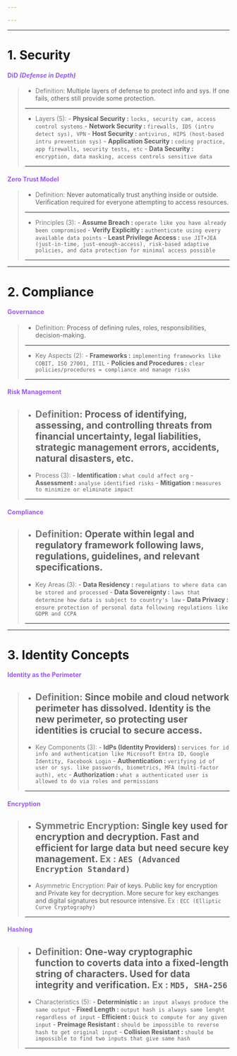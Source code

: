 ```yaml
---

---
```

---
# 1. Security
#### <span style="color:#9a58fe">**DiD** *(Defense in Depth)*</span> 
> - <span style="color:#787878">Definition:</span>
> Multiple layers of defense to protect info and sys. 
> If one fails, others still provide some protection.
>  ---
>  
> - <span style="color:#787878">Layers (5):</span>
>       - **Physical Security :** `locks, security cam, access control systems`
>       - **Network Security :** `firewalls, IDS (intru detect sys), VPN`
>       - **Host Security :** `antivirus, HIPS (host-based intru prevention sys)`
>       - **Application Security :** `coding practice, app firewalls, security tests, etc`
>       - **Data Security :** `encryption, data masking, access controls sensitive data`
>  
> ---


#### <span style="color:#9a58fe">**Zero Trust Model**</span>
>  - <span style="color:#787878">Definition:</span>
> Never automatically trust anything inside or outside.
> Verification required for everyone attempting to access resources.
>   ---
> 
> - <span style="color:#787878">Principles (3):</span>
>       - **Assume Breach :** `operate like you have already been compromised`
>       - **Verify Explicitly :** `authenticate using every available data points`
>       - **Least Privilege Access :** `use JIT+JEA (just-in-time, just-enough-access), risk-based adaptive policies, and data protection for minimal access possible`
> --- 

---
# 2. Compliance
#### <span style="color:#9a58fe">**Governance**</span>
> - <span style="color:#787878">Definition:</span>
> Process of defining rules, roles, responsibilities, decision-making.
>  ---
> 
> - <span style="color:#787878">Key Aspects (2):</span>
>       - **Frameworks :** `implementing frameworks like COBIT, ISO 27001, ITIL`
>       - **Policies and Procedures :** `clear policies/procedures = compliance and manage risks`
> ---

#### <span style="color:#9a58fe">**Risk Management**</span>
> - <span style="color:#787878">Definition:</span>
> Process of identifying, assessing, and controlling threats from financial uncertainty, legal liabilities, strategic management errors, accidents, natural disasters, etc.
>   ---
> - <span style="color:#787878">Process (3):</span>
>       - **Identification :** `what could affect org`
>       - **Assessment :** `analyse identified risks`
>       - **Mitigation :** `measures to minimize or eliminate impact`
> ---

#### <span style="color:#9a58fe">**Compliance**</span>
> - <span style="color:#787878">Definition:</span>
> Operate within legal and regulatory framework following laws, regulations, guidelines, and relevant specifications.
>   ---
> - <span style="color:#787878">Key Areas (3):</span>
>       - **Data Residency :** `regulations to where data can be stored and processed`
>       - **Data Sovereignty :** `laws that determine how data is subject to country's law`
>       - **Data Privacy :** `ensure protection of personal data following regulations like GDPR and CCPA`
> ---

---
# 3. Identity Concepts
#### <span style="color:#9a58fe">**Identity as the Perimeter**</span>
> - <span style="color:#787878">Definition:</span>
> Since mobile and cloud network perimeter has dissolved. Identity is the new perimeter, so protecting user identities is crucial to secure access.
>   ---
> - <span style="color:#787878">Key Components (3):</span>
>       - **IdPs (Identity Providers) :** `services for id info and authentication like Microsoft Entra ID, Google Identity, Facebook Login`
>       - **Authentication :** `verifying id of user or sys. like passwords, biometrics, MFA (multi-factor auth), etc`
>       - **Authorization :** `what a authenticated user is allowed to do via roles and permissions`
> ---

#### <span style="color:#9a58fe">**Encryption**</span>
> - <span style="color:#787878">Symmetric Encryption:</span>
> Single key used for encryption and decryption. Fast and efficient for large data but need secure key management.
>      <span style="color:#787878">Ex :</span> `AES (Advanced Encryption Standard)`
>   ---
> - <span style="color:#787878">Asymmetric Encryption:</span>
> Pair of keys. Public key for encryption and Private key for decryption. More secure for key exchanges and digital signatures but resource intensive.
>       <span style="color:#787878">Ex :</span> `ECC (Elliptic Curve Cryptography)`
> ---

#### <span style="color:#9a58fe">**Hashing**</span>
> - <span style="color:#787878">Definition:</span>
> One-way cryptographic function to coverts data into a fixed-length string of characters. Used for data integrity and verification.
>        <span style="color:#787878">Ex :</span> `MD5, SHA-256`
>   ---
> - <span style="color:#787878">Characteristics (5):</span>
>       - **Deterministic :** `an input always produce the same output`
>       - **Fixed Length :** `output hash is always same lenght regardless of input`
>       - **Efficient :** `Quick to compute for any given input`
>       - **Preimage Resistant :** `should be impossible to reverse hash to get original input`
>       - **Collision Resistant :** `should be impossible to find two inputs that give same hash`
> ---